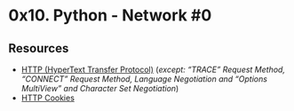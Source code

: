# 0x10. Python - Network #0 

## Resources

- [HTTP (HyperText Transfer Protocol)](https://www3.ntu.edu.sg/home/ehchua/programming/webprogramming/HTTP_Basics.html) (*except: “TRACE” Request Method, “CONNECT” Request Method, Language Negotiation and “Options MultiView” and Character Set Negotiation*)
- [HTTP Cookies](https://developer.mozilla.org/en-US/docs/Web/HTTP/Cookies)
